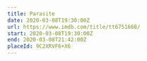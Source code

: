 ```yaml
---
title: Parasite
date: 2020-03-08T19:30:00Z
url: https://www.imdb.com/title/tt6751668/
start: 2020-03-08T19:30:00Z
end: 2020-03-08T21:42:00Z
placeId: 9C2XRVF6+X6
---
```

